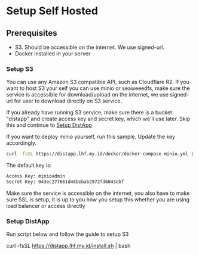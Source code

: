 # Setup Self Hosted

## Prerequisites

- S3. Should be accessible on the internet. We use signed-url.
- Docker installed in your server

### Setup S3

You can use any Amazon S3 compatible API, such as Cloudflare R2. If you want to host S3 your self you can use minio or seaweeedfs, make sure the service is accessible for download/upload on the internet, we use signed-url for user to download directly on S3 service.

If you already have running S3 service, make sure there is a bucket "distapp" and create access key and secret key, which we'll use later. Skip this and continue to [Setup DistApp](#setup-distapp)

If you want to deploy minio yourself, run this sample. Update the key accordingly.

```bash
curl -fsSL https://distapp.lhf.my.id/docker/docker-compose-minio.yml | docker compose -f /dev/stdin up -d
```

The default key is:
```bash
Access Key: minioadmin
Secret Key: 043ec277661d48bebab2972fd6043ebf
```

Make sure the service is accessible on the internet, you also have to make sure SSL is setup, it is up to you how you setup this whether you are using load balancer or access directly

### Setup DistApp

Run script below and follow the guide to setup S3

curl -fsSL https://distapp.lhf.my.id/install.sh | bash

